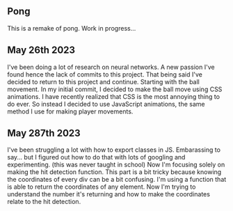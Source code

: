 ## Pong
This is a remake of pong. Work in progress...
## May 26th 2023
I've been doing a lot of research on neural networks.
A new passion I've found hence the lack of commits to this project.
That being said I've decided to return to this project and continue.
Starting with the ball movement. In my initial commit, I decided
to make the ball move using CSS animations.
I have recently realized that CSS is the most annoying thing to do
ever. So instead I decided to use JavaScript animations, the same
method I use for making player movements.
## May 287th 2023
I've been struggling a lot with how to export classes in JS.
Embarassing to say... but I figured out how to do that with
lots of googling and experimenting. (this was never taught in school)
Now I'm focusing solely on making the hit detection function.
This part is a bit tricky because knowing the coordinates of every
div can be a bit confusing. I'm using a function that is able to 
return the coordinates of any element. Now I'm trying to understand
the number it's returning and how to make the coordinates 
relate to the hit detection.